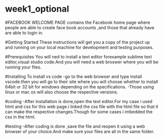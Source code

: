 # week1_optional
   #FACEBOOK WELCOME PAGE
contains the Facebook home page where people are able to create face book accounts ,and those that already have are able to login in.

#Getting Started
These instructions will get you a copy of the project up and running on your local machine for development and testing purposes. 

#Prerequisites
You will ned to install a text editor forexample sublime text editor,visual studio code.And you will need a web broswer where 
you will be running your files.

#Installing
To install vs code
 -go to the web browser and type install vscode.then you will go to their site where you will choose whether to install 64bit 
 or 32 bit for windows depending on the specifications.
 -Those using linux or mac os will also choose the respective  versions.
 
 #coding
 -After installation is done,open the text editor.For my case i used html and css for this web page.i linked the css file with the html 
 file so that it can make the respective changes.Though for some cases i imbedded the css in the html.
 
 #testing
 -After coding is done ,save the file and reopen it using a web browser of your choice.And make sure your files are all in the same folder.
